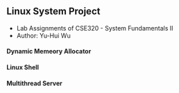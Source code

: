 ## Linux System Project

* Lab Assignments of CSE320 - System Fundamentals II
* Author: Yu-Hui Wu

#### Dynamic Memeory Allocator



#### Linux Shell



#### Multithread Server


